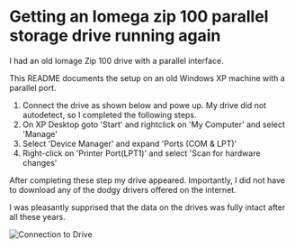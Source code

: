 
# Getting an Iomega zip 100 parallel storage drive running again 


I had an old Iomage Zip 100 drive with a parallel interface.

This README documents the setup on an old Windows XP machine with a parallel port.

1. Connect the drive as shown below and powe up. My drive did not autodetect, so I completed the following steps.
2. On XP Desktop goto 'Start' and rightclick on 'My Computer' and select 'Manage'
3. Select 'Device Manager' and expand 'Ports (COM & LPT)'
4. Right-click on 'Printer Port(LPT1)' and select 'Scan for hardware changes'

After completing these step my drive appeared.
Importantly, I did not have to download any of the dodgy drivers offered on the internet.

I was pleasantly supprised that the data on the drives was fully intact after all these years.


![Connection to Drive](https://github.com/chseeling/iomegazip100/blob/master/IOMEGA_ZIP100_withCable.jpg)
